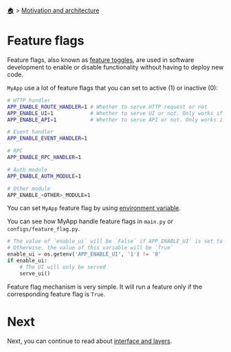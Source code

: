 <!--startTocHeader-->
[🏠](../README.md) > [Motivation and architecture](README.md)
# Feature flags
<!--endTocHeader-->

Feature flags, also known as [feature toggles](https://en.wikipedia.org/wiki/Feature_toggle), are used in software development to enable or disable functionality without having to deploy new code.

`MyApp` use a lot of feature flags that you can set to active (1) or inactive (0):

```bash
# HTTP handler
APP_ENABLE_ROUTE_HANDLER=1 # Whether to serve HTTP request or not
APP_ENABLE_UI=1            # Whether to serve UI or not. Only works if APP_ENABLE_ROUTE_HANDLER==1
APP_ENABLE_API=1           # Whether to serve API or not. Only works if APP_ENABLE_ROUTE_HANDLER==1

# Event handler
APP_ENABLE_EVENT_HANDLER=1

# RPC
APP_ENABLE_RPC_HANDLER=1

# Auth module
APP_ENABLE_AUTH_MODULE=1

# Other module
APP_ENABLE_<OTHER>_MODULE=1
```

You can set `MyApp` feature flag by using [environment variable](https://en.wikipedia.org/wiki/Environment_variable).

You can see how MyApp handle feature flags in `main.py` or `configs/feature_flag.py`.

```python
# The value of `enable_ui` will be `False` if APP_ENABLE_UI` is set to `0`.
# Otherwise, the value of this variable will be `True`
enable_ui = os.getenv('APP_ENABLE_UI', '1') != '0'
if enable_ui:
    # The UI will only be served
    serve_ui()
```

Feature flag mechanism is very simple. It will run a feature only if the corresponding feature flag is `True`.

# Next

Next, you can continue to read about [interface and layers](interface-and-layers.md).

<!--startTocSubTopic-->
<!--endTocSubTopic-->